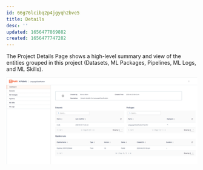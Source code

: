 ```yaml
---
id: 66g76lcibq2p4jgyqh2bve5
title: Details
desc: ''
updated: 1656477869882
created: 1656477747282
---
```

The Project Details Page shows a high-level summary and view of the entities grouped in this project (Datasets, ML Packages, Pipelines, ML Logs, and ML Skills).

![Project Details Page](/assets/images/2022-06-29-10-14-24.png)
